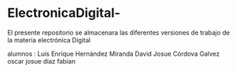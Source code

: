# ElectronicaDigital-
El presente repositorio se almacenara las diferentes versiones de trabajo de la materia electrónica Digital   

alumnos : Luis Enrique Hernández Miranda
          David Josue Córdova Galvez
          oscar josue diaz fabian
          
